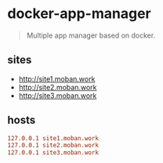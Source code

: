 # docker-app-manager
> Multiple app manager based on docker.

## sites
- http://site1.moban.work
- http://site2.moban.work
- http://site3.moban.work


## hosts
```conf
127.0.0.1 site1.moban.work
127.0.0.1 site2.moban.work
127.0.0.1 site3.moban.work
```
